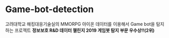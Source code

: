 # Game-bot-detection
고려대학교 해킹대응기술실의 MMORPG 아이온 데이터를 이용해서 Game bot을 탐지하는 프로젝트
**정보보호 R&D 데이터 챌린지 2019 게임봇 탐지 부문 우수상!!(2위)**

